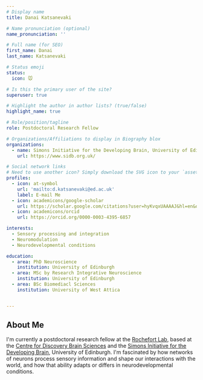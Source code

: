 ```yaml
---
# Display name
title: Danai Katsanevaki

# Name pronunciation (optional)
name_pronunciation: ''

# Full name (for SEO)
first_name: Danai
last_name: Katsanevaki

# Status emoji
status:
  icon: 🐭

# Is this the primary user of the site?
superuser: true

# Highlight the author in author lists? (true/false)
highlight_name: true

# Role/position/tagline
role: Postdoctoral Research Fellow

# Organizations/Affiliations to display in Biography blox
organizations:
  - name: Simons Initiative for the Developing Brain, University of Edinburgh
    url: https://www.sidb.org.uk/

# Social network links
# Need to use another icon? Simply download the SVG icon to your `assets/media/icons/` folder.
profiles:
  - icon: at-symbol
    url: 'mailto:d.katsanevaki@ed.ac.uk'
    label: E-mail Me
  - icon: academicons/google-scholar
    url: https://scholar.google.com/citations?user=hyKvqxUAAAAJ&hl=en&oi=ao
  - icon: academicons/orcid
    url: https://orcid.org/0000-0003-4395-6857

interests:
  - Sensory processing and integration 
  - Neuromodulation
  - Neurodevelopmental conditions

education:
  - area: PhD Neuroscience
    institution: University of Edinburgh
  - area: MSc by Research Integrative Neuroscience
    institution: University of Edinburgh
  - area: BSc Biomediacl Sciences
    institution: University of West Attica


---
```


## About Me

I'm currently a postdoctoral research fellow at the [Rochefort Lab](https://rochefortlab.co.uk/), based at the [Centre for Discovery Brain Sciences](https://discovery-brain-sciences.ed.ac.uk/) and the [Simons Initiative for the Developing Brain](https://www.sidb.org.uk/), University of Edinburgh. I'm fascinated by how networks of neurons process sensory information and shape our interactions with the world, and how that ability adapts or differs in neurodevelopmental conditions.

